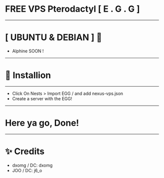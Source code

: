 # FREE VPS Pterodactyl [ E . G . G ] 
---------------------
# [ UBUNTU & DEBIAN ] 💚
- Alphine SOON !
---------------------
# 🔶 Installion
---------------------
- Click On Nests > Import EGG /  and add nexus-vps.json
- Create a server with the EGG!
---------------------
# Here ya go, Done! 
---------------------
# ✨ Credits
- dxomg / DC: dxomg
- JOO / DC: j6_o
